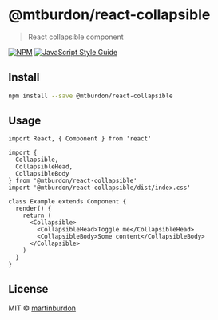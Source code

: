 # @mtburdon/react-collapsible

> React collapsible component

[![NPM](https://img.shields.io/npm/v/@mtburdon/react-collapsible.svg)](https://www.npmjs.com/package/@mtburdon/react-collapsible) [![JavaScript Style Guide](https://img.shields.io/badge/code_style-standard-brightgreen.svg)](https://standardjs.com)

## Install

```bash
npm install --save @mtburdon/react-collapsible
```

## Usage

```tsx
import React, { Component } from 'react'

import {
  Collapsible,
  CollapsibleHead,
  CollapsibleBody
} from '@mtburdon/react-collapsible'
import '@mtburdon/react-collapsible/dist/index.css'

class Example extends Component {
  render() {
    return (
      <Collapsible>
        <CollapsibleHead>Toggle me</CollapsibleHead>
        <CollapsibleBody>Some content</CollapsibleBody>
      </Collapsible>
    )
  }
}
```

## License

MIT © [martinburdon](https://github.com/martinburdon)
